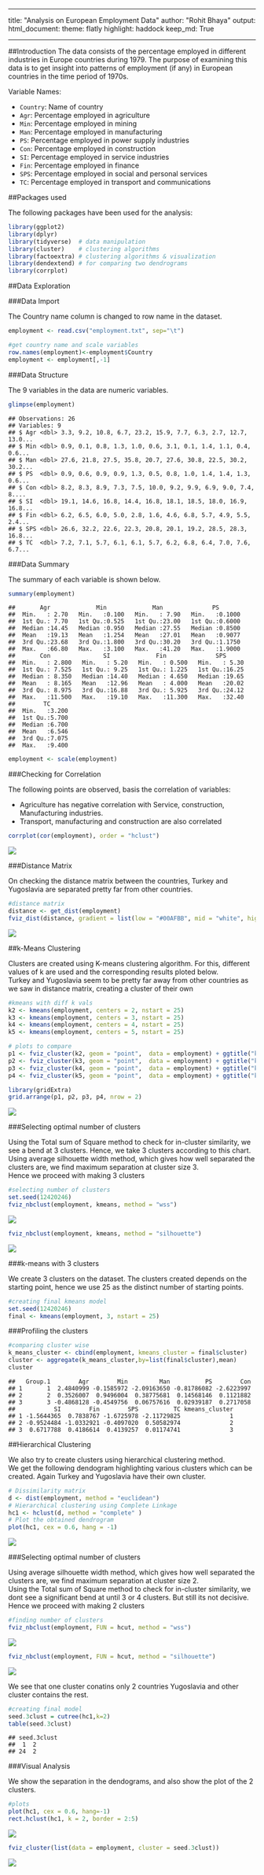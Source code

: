 
---
title: "Analysis on European Employment Data"
author: "Rohit Bhaya"
output: 
  html_document:
    theme: flatly
    highlight: haddock
    keep_md: True

---

##Introduction
The data consists of the percentage employed in different industries in Europe countries during 1979.
The purpose of examining this data is to get insight into patterns of employment (if any) in European countries in the time period of 1970s.

Variable Names:

* `Country`: Name of country
* `Agr`: Percentage employed in agriculture
* `Min`: Percentage employed in mining
* `Man`: Percentage employed in manufacturing 
* `PS`: Percentage employed in power supply industries
* `Con`: Percentage employed in construction
* `SI`: Percentage employed in service industries
* `Fin`: Percentage employed in finance
* `SPS`: Percentage employed in social and personal services
* `TC`: Percentage employed in transport and communications 

##Packages used

The following packages have been used for the analysis:


```r
library(ggplot2)      
library(dplyr)
library(tidyverse)  # data manipulation
library(cluster)    # clustering algorithms
library(factoextra) # clustering algorithms & visualization
library(dendextend) # for comparing two dendrograms
library(corrplot)
```

##Data Exploration

###Data Import

The Country name column is changed to row name in the dataset.


```r
employment <- read.csv("employment.txt", sep="\t")

#get country name and scale variables
row.names(employment)<-employment$Country
employment <- employment[,-1]
```

###Data Structure

The 9 variables in the data are numeric variables.


```r
glimpse(employment)
```

```
## Observations: 26
## Variables: 9
## $ Agr <dbl> 3.3, 9.2, 10.8, 6.7, 23.2, 15.9, 7.7, 6.3, 2.7, 12.7, 13.0...
## $ Min <dbl> 0.9, 0.1, 0.8, 1.3, 1.0, 0.6, 3.1, 0.1, 1.4, 1.1, 0.4, 0.6...
## $ Man <dbl> 27.6, 21.8, 27.5, 35.8, 20.7, 27.6, 30.8, 22.5, 30.2, 30.2...
## $ PS  <dbl> 0.9, 0.6, 0.9, 0.9, 1.3, 0.5, 0.8, 1.0, 1.4, 1.4, 1.3, 0.6...
## $ Con <dbl> 8.2, 8.3, 8.9, 7.3, 7.5, 10.0, 9.2, 9.9, 6.9, 9.0, 7.4, 8....
## $ SI  <dbl> 19.1, 14.6, 16.8, 14.4, 16.8, 18.1, 18.5, 18.0, 16.9, 16.8...
## $ Fin <dbl> 6.2, 6.5, 6.0, 5.0, 2.8, 1.6, 4.6, 6.8, 5.7, 4.9, 5.5, 2.4...
## $ SPS <dbl> 26.6, 32.2, 22.6, 22.3, 20.8, 20.1, 19.2, 28.5, 28.3, 16.8...
## $ TC  <dbl> 7.2, 7.1, 5.7, 6.1, 6.1, 5.7, 6.2, 6.8, 6.4, 7.0, 7.6, 6.7...
```

###Data Summary

The summary of each variable is shown below.


```r
summary(employment)
```

```
##       Agr             Min             Man              PS        
##  Min.   : 2.70   Min.   :0.100   Min.   : 7.90   Min.   :0.1000  
##  1st Qu.: 7.70   1st Qu.:0.525   1st Qu.:23.00   1st Qu.:0.6000  
##  Median :14.45   Median :0.950   Median :27.55   Median :0.8500  
##  Mean   :19.13   Mean   :1.254   Mean   :27.01   Mean   :0.9077  
##  3rd Qu.:23.68   3rd Qu.:1.800   3rd Qu.:30.20   3rd Qu.:1.1750  
##  Max.   :66.80   Max.   :3.100   Max.   :41.20   Max.   :1.9000  
##       Con               SI             Fin              SPS       
##  Min.   : 2.800   Min.   : 5.20   Min.   : 0.500   Min.   : 5.30  
##  1st Qu.: 7.525   1st Qu.: 9.25   1st Qu.: 1.225   1st Qu.:16.25  
##  Median : 8.350   Median :14.40   Median : 4.650   Median :19.65  
##  Mean   : 8.165   Mean   :12.96   Mean   : 4.000   Mean   :20.02  
##  3rd Qu.: 8.975   3rd Qu.:16.88   3rd Qu.: 5.925   3rd Qu.:24.12  
##  Max.   :11.500   Max.   :19.10   Max.   :11.300   Max.   :32.40  
##        TC       
##  Min.   :3.200  
##  1st Qu.:5.700  
##  Median :6.700  
##  Mean   :6.546  
##  3rd Qu.:7.075  
##  Max.   :9.400
```

```r
employment <- scale(employment)
```

###Checking for Correlation

The following points are observed, basis the correlation of variables:

* Agriculture has negative correlation with Service, construction, Manufacturing industries.
* Transport, manufacturing and construction are also correlated


```r
corrplot(cor(employment), order = "hclust")
```

![](European_Employment_Data_Analysis_files/figure-html/unnamed-chunk-5-1.png)<!-- -->

###Distance Matrix

On checking the distance matrix between the countries, Turkey and Yugoslavia are separated pretty far from other countries.


```r
#distance matrix
distance <- get_dist(employment)
fviz_dist(distance, gradient = list(low = "#00AFBB", mid = "white", high = "#FC4E07"))
```

![](European_Employment_Data_Analysis_files/figure-html/unnamed-chunk-6-1.png)<!-- -->

##k-Means Clustering

Clusters are created using K-means clustering algorithm.  For this, different values of k are used and the corresponding results ploted below.  
Turkey and Yugoslavia seem to be pretty far away from other countries as we saw in distance matrix, creating a cluster of their own


```r
#kmeans with diff k vals
k2 <- kmeans(employment, centers = 2, nstart = 25)
k3 <- kmeans(employment, centers = 3, nstart = 25)
k4 <- kmeans(employment, centers = 4, nstart = 25)
k5 <- kmeans(employment, centers = 5, nstart = 25)

# plots to compare
p1 <- fviz_cluster(k2, geom = "point",  data = employment) + ggtitle("k = 2")
p2 <- fviz_cluster(k3, geom = "point",  data = employment) + ggtitle("k = 3")
p3 <- fviz_cluster(k4, geom = "point",  data = employment) + ggtitle("k = 4")
p4 <- fviz_cluster(k5, geom = "point",  data = employment) + ggtitle("k = 5")

library(gridExtra)
grid.arrange(p1, p2, p3, p4, nrow = 2)
```

![](European_Employment_Data_Analysis_files/figure-html/unnamed-chunk-7-1.png)<!-- -->

###Selecting optimal number of clusters

Using the Total sum of Square method to check for in-cluster similarity, we see a bend at 3 clusters. Hence, we take 3 clusters according to this chart.  
Using average silhouette width method, which gives how well separated the clusters are, we find maximum separation at cluster size 3.  
Hence we proceed with making 3 clusters


```r
#selecting number of clusters
set.seed(12420246)
fviz_nbclust(employment, kmeans, method = "wss")
```

![](European_Employment_Data_Analysis_files/figure-html/unnamed-chunk-8-1.png)<!-- -->

```r
fviz_nbclust(employment, kmeans, method = "silhouette")
```

![](European_Employment_Data_Analysis_files/figure-html/unnamed-chunk-8-2.png)<!-- -->

###k-means with 3 clusters

We create 3 clusters on the dataset. The clusters created depends on the starting point, hence we use 25 as the distinct number of starting points.


```r
#creating final kmeans model
set.seed(12420246)
final <- kmeans(employment, 3, nstart = 25)
```

###Profiling the clusters


```r
#comparing cluster wise
k_means_cluster <- cbind(employment, kmeans_cluster = final$cluster)
cluster <- aggregate(k_means_cluster,by=list(final$cluster),mean)
cluster
```

```
##   Group.1        Agr        Min         Man          PS        Con
## 1       1  2.4840999 -0.1585972 -2.09163650 -0.81786082 -2.6223997
## 2       2  0.3526007  0.9496004  0.38775681  0.14568146  0.1121882
## 3       3 -0.4868128 -0.4549756  0.06757616  0.02939187  0.2717058
##           SI        Fin        SPS          TC kmeans_cluster
## 1 -1.5644365  0.7838767 -1.6725978 -2.11729825              1
## 2 -0.9524484 -1.0332921 -0.4097020  0.50582974              2
## 3  0.6717788  0.4186614  0.4139257  0.01174741              3
```

##Hierarchical Clustering

We also try to create clusters using hierarchical clustering method.  
We get the following dendogram highlighting various clusters which can be created. Again Turkey and Yugoslavia have their own cluster. 


```r
# Dissimilarity matrix
d <- dist(employment, method = "euclidean")
# Hierarchical clustering using Complete Linkage
hc1 <- hclust(d, method = "complete" )
# Plot the obtained dendrogram
plot(hc1, cex = 0.6, hang = -1)
```

![](European_Employment_Data_Analysis_files/figure-html/unnamed-chunk-11-1.png)<!-- -->

###Selecting optimal number of clusters

Using average silhouette width method, which gives how well separated the clusters are, we find maximum separation at cluster size 2.  
Using the Total sum of Square method to check for in-cluster similarity, we dont see a significant bend at until 3 or 4 clusters. But still its not decisive.
Hence we proceed with making 2 clusters


```r
#finding number of clusters
fviz_nbclust(employment, FUN = hcut, method = "wss")
```

![](European_Employment_Data_Analysis_files/figure-html/unnamed-chunk-12-1.png)<!-- -->

```r
fviz_nbclust(employment, FUN = hcut, method = "silhouette")
```

![](European_Employment_Data_Analysis_files/figure-html/unnamed-chunk-12-2.png)<!-- -->

We see that one cluster conatins only 2 countries Yugoslavia and other cluster contains the rest.


```r
#creating final model
seed.3clust = cutree(hc1,k=2)
table(seed.3clust)
```

```
## seed.3clust
##  1  2 
## 24  2
```

###Visual Analysis

We show the separation in the dendograms, and also show the plot of the 2 clusters.


```r
#plots
plot(hc1, cex = 0.6, hang=-1)
rect.hclust(hc1, k = 2, border = 2:5)
```

![](European_Employment_Data_Analysis_files/figure-html/unnamed-chunk-14-1.png)<!-- -->

```r
fviz_cluster(list(data = employment, cluster = seed.3clust))
```

![](European_Employment_Data_Analysis_files/figure-html/unnamed-chunk-14-2.png)<!-- -->
